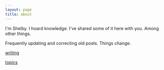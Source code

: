 ```yaml
---
layout: page
title: about
---
```


I'm Shelby. I hoard knowledge. I've shared some of it here with you. Among other things.

Frequently updating and correcting old posts. Things change.

[writing](http://shelbyspees.me/writing)

[topics](/topics)